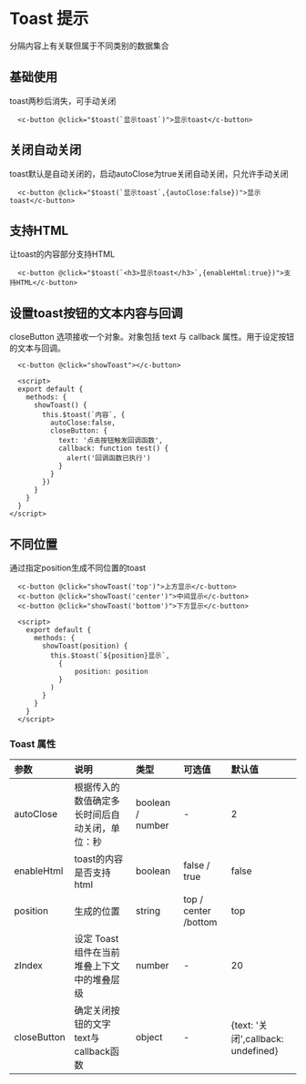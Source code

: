 # Toast 提示

分隔内容上有关联但属于不同类别的数据集合


## 基础使用

toast两秒后消失，可手动关闭
<ClientOnly>
<toast-demo></toast-demo>
</ClientOnly>

```vue
  <c-button @click="$toast(`显示toast`)">显示toast</c-button>
```

## 关闭自动关闭
toast默认是自动关闭的，启动autoClose为true关闭自动关闭，只允许手动关闭
<ClientOnly>
<toast-auto-close-demo></toast-auto-close-demo>
</ClientOnly>

```vue
  <c-button @click="$toast(`显示toast`,{autoClose:false})">显示toast</c-button>
```

## 支持HTML

让toast的内容部分支持HTML
<ClientOnly>
<toast-enable-html-demo></toast-enable-html-demo>
</ClientOnly>

```vue
  <c-button @click="$toast(`<h3>显示toast</h3>`,{enableHtml:true})">支持HTML</c-button>
```

## 设置toast按钮的文本内容与回调
closeButton 选项接收一个对象。对象包括 text 与 callback 属性。用于设定按钮的文本与回调。
<ClientOnly>
<toast-close-button-demo></toast-close-button-demo>
</ClientOnly>

```vue
  <c-button @click="showToast"></c-button>

  <script>
  export default {
    methods: {
      showToast() {
        this.$toast(`内容`, {
          autoClose:false,
          closeButton: {
            text: '点击按钮触发回调函数',
            callback: function test() {
              alert('回调函数已执行')
            }
          }
        })
      }
    }
  }
</script>

```

## 不同位置

通过指定position生成不同位置的toast
<ClientOnly>
<toast-position-demo></toast-position-demo>
</ClientOnly>

```vue
  <c-button @click="showToast('top')">上方显示</c-button>
  <c-button @click="showToast('center')">中间显示</c-button>
  <c-button @click="showToast('bottom')">下方显示</c-button>

  <script>
    export default {
      methods: {
        showToast(position) {
          this.$toast(`${position}显示`, 
            {
                position: position
            }
          )
        }
      }
    }
  </script>

```

### Toast 属性

| 参数     | 说明                                                 | 类型    | 可选值       | 默认值 |
| :------- | :--------------------------------------------------- | :------ | :----------- | :----- |
| autoClose     | 根据传入的数值确定多长时间后自动关闭，单位：秒 | boolean / number  | -            | 2     |
| enableHtml | toast的内容是否支持html                                       | boolean | false / true | false  |
| position | 生成的位置                                       | string | top / center /bottom | top  |
| zIndex | 设定 Toast 组件在当前堆叠上下文中的堆叠层级                                       | number | - | 20  |
| closeButton | 确定关闭按钮的文字text与callback函数                                     | object | - | {text: '关闭',callback: undefined}  |


